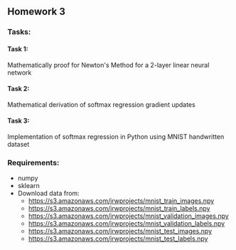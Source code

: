 ## Homework 3

### Tasks:

#### Task 1:
Mathematically proof for Newton's Method for a 2-layer linear neural network

#### Task 2:
Mathematical derivation of softmax regression gradient updates

#### Task 3:
Implementation of softmax regression in Python using MNIST handwritten dataset


### Requirements:
* numpy
* sklearn
* Download data from:
	* https://s3.amazonaws.com/jrwprojects/mnist_train_images.npy
	* https://s3.amazonaws.com/jrwprojects/mnist_train_labels.npy
	* https://s3.amazonaws.com/jrwprojects/mnist_validation_images.npy
	* https://s3.amazonaws.com/jrwprojects/mnist_validation_labels.npy
	* https://s3.amazonaws.com/jrwprojects/mnist_test_images.npy
	* https://s3.amazonaws.com/jrwprojects/mnist_test_labels.npy